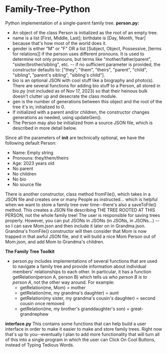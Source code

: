 # Family-Tree-Python
Python implementation of a single-parent family tree.
**person.py:**
- An object of the class Person is initialized as the root of an empty tree.
- name is a list [First, Middle, Last]; birthdate is [Day, Month, Year] because that's how most of the world does it.
- gender is either "M" or "F" OR a list [Subject, Object, Possessive, [terms for relations]] if the person uses different pronouns. It is used to determine not only pronouns, but terms like "mother/father/parent", "sister/brother/sibling", etc. -- if no sufficient parameter is provided, the constructor defaults to:
  ["they", "them", "theirs", "parent", "child", "sibling", "parent's sibling", "sibling's child"].
- bio is an optional JSON with cool stuff like a biography and photo(s). There are several functions for adding bio stuff to a Person, all stored in bio.py (not included as of Nov 17, 2023) so that their heinous bulk doesn't clutter up and desecrate the class module.
- gen is the number of generations between this object and the root of the tree it's in; initialized to 0.
- If initialized with a parent and/or children, the constructor changes generations as needed, using updateGen().
- The Person may also be initialized from a source JSON file, which is described in more detail below.

Since all the parameters of __init__ are technically optional, we have the following default Person:
- Name: Empty string
- Pronouns: they/them/theirs
- Age: 2023 years old
- No parent
- No children
- No bio
- No source file

There is another constructor, class method fromFile(), which takes in a JSON file and creates one or many People as instructed... which is helpful when we want to store a family tree over time--there's also a saveToFile() method. This creates a JSON file describing THE TREE ROOTED AT THIS PERSON, not the whole family tree! The user is responsible for saving trees properly.
However, you can put JSONs in JSONs (in JSONs, in JSONs...) -- so I can save Mom.json and then include it later on in Grandma.json. Grandma's fromFile() constructor will then consider that Mom is now trapped in that awful JSON file, and it will build a nice Mom Person out of Mom.json, and add Mom to Grandma's children.

**The Family Tree Toolkit**
- person.py includes implementations of several functions that are used to navigate a family tree and provide information about individual members' relationships to each other. In particular, it has a function getRelation(person A, person B) which tells us _who person B is to person A_, not the other way around.
For example:
    - getRelation(me, Mom) = mother
    - getRelation(me, my grandma's daughter) = aunt
    - getRelation(my sister, my grandma's cousin's daughter) = second cousin once removed
    - getRelation(me, my brother's granddaughter's son) = great-grandnephew
 
**interface.py**
This contains some functions that can help build a user interface in order to make it easier to make and store family trees. Right now that's up to you--eventually I plan to add more functionality that will turn all of this into a single program in which the user can Click On Cool Buttons, instead of Typing Tedious Words.

